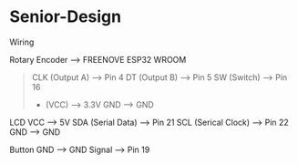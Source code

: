 # Senior-Design

Wiring 

Rotary Encoder   --> FREENOVE ESP32 WROOM
> CLK (Output A) --> Pin 4
> DT  (Output B) --> Pin 5
> SW  (Switch)   --> Pin 16
>  +  (VCC)      --> 3.3V
> GND            --> GND

LCD 
VCC                 --> 5V
SDA (Serial Data)   --> Pin 21
SCL (Serical Clock) --> Pin 22
GND                 --> GND

Button 
GND    --> GND
Signal --> Pin 19
